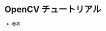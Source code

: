 # OpenCV チュートリアル

- [参考](http://labs.eecs.tottori-u.ac.jp/sd/Member/oyamada/OpenCV/html/index.html)
